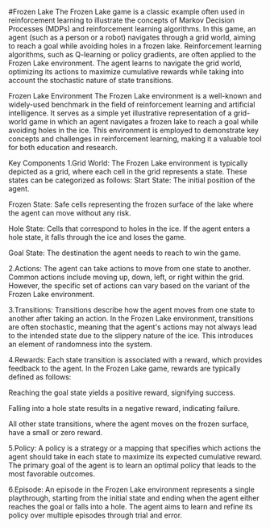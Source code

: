 #Frozen Lake
The Frozen Lake game is a classic example often used in reinforcement learning to illustrate the concepts of Markov Decision Processes (MDPs) and reinforcement learning algorithms. In this game, an agent (such as a person or a robot) navigates through a grid world, aiming to reach a goal while avoiding holes in a frozen lake. Reinforcement learning algorithms, such as Q-learning or policy gradients, are often applied to the Frozen Lake environment. The agent learns to navigate the grid world, optimizing its actions to maximize cumulative rewards while taking into account the stochastic nature of state transitions.

Frozen Lake Environment
The Frozen Lake environment is a well-known and widely-used benchmark in the field of reinforcement learning and artificial intelligence. It serves as a simple yet illustrative representation of a grid-world game in which an agent navigates a frozen lake to reach a goal while avoiding holes in the ice. This environment is employed to demonstrate key concepts and challenges in reinforcement learning, making it a valuable tool for both education and research.

Key Components
1.Grid World: The Frozen Lake environment is typically depicted as a grid, where each cell in the grid represents a state. These states can be categorized as follows: Start State: The initial position of the agent.

Frozen State: Safe cells representing the frozen surface of the lake where the agent can move without any risk.

Hole State: Cells that correspond to holes in the ice. If the agent enters a hole state, it falls through the ice and loses the game.

Goal State: The destination the agent needs to reach to win the game.

2.Actions: The agent can take actions to move from one state to another. Common actions include moving up, down, left, or right within the grid. However, the specific set of actions can vary based on the variant of the Frozen Lake environment.

3.Transitions: Transitions describe how the agent moves from one state to another after taking an action. In the Frozen Lake environment, transitions are often stochastic, meaning that the agent's actions may not always lead to the intended state due to the slippery nature of the ice. This introduces an element of randomness into the system.

4.Rewards: Each state transition is associated with a reward, which provides feedback to the agent. In the Frozen Lake game, rewards are typically defined as follows:

Reaching the goal state yields a positive reward, signifying success.

Falling into a hole state results in a negative reward, indicating failure.

All other state transitions, where the agent moves on the frozen surface, have a small or zero reward.

5.Policy: A policy is a strategy or a mapping that specifies which actions the agent should take in each state to maximize its expected cumulative reward. The primary goal of the agent is to learn an optimal policy that leads to the most favorable outcomes.

6.Episode: An episode in the Frozen Lake environment represents a single playthrough, starting from the initial state and ending when the agent either reaches the goal or falls into a hole. The agent aims to learn and refine its policy over multiple episodes through trial and error.
